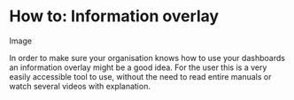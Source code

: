 # How to: Information overlay

Image

In order to make sure your organisation knows how to use your dashboards an information overlay might be a good idea. For the user this is a very easily accessible tool to use, without the need to read entire manuals or watch several videos with explanation.
